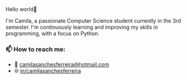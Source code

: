 Hello world👋

I'm Camila, a passionate Computer Science student currently in the 3rd semester. I'm continuously learning and improving my skills in programming, with a focus on Python.

### 📫 How to reach me:
- 📧 [camilasanchesferreira@hotmail.com](mailto:camilasanchesferreira@hotmail.com)
- 🌐 [in/camilasanchesferreira](https://www.linkedin.com/search/results/all/?fetchDeterministicClustersOnly=true&heroEntityKey=urn%3Ali%3Afsd_profile%3AACoAAD1E0D8B22VX2qSQU19JYbZdEXtR8h-eyVs&keywords=camila%20sanches%20ferreira&origin=RICH_QUERY_TYPEAHEAD_HISTORY&position=0&searchId=1d1f3314-9f9a-4a64-9383-8487d76b5835&sid=%40Hb&spellCorrectionEnabled=true) 

